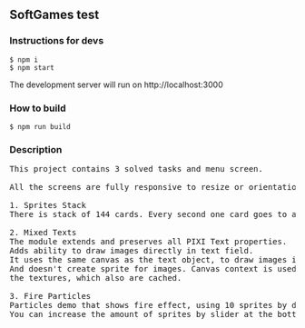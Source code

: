## SoftGames test

### Instructions for devs

```
$ npm i
$ npm start
```

The development server will run on http://localhost:3000

### How to build

```
$ npm run build
```

### Description
<pre>
This project contains 3 solved tasks and menu screen.

All the screens are fully responsive to resize or orientation change.

1. Sprites Stack
There is stack of 144 cards. Every second one card goes to another stack.

2. Mixed Texts
The module extends and preserves all PIXI Text properties.
Adds ability to draw images directly in text field.
It uses the same canvas as the text object, to draw images into it.
And doesn't create sprite for images. Canvas context is used to draw
the textures, which also are cached.

3. Fire Particles
Particles demo that shows fire effect, using 10 sprites by default.
You can increase the amount of sprites by slider at the bottom.
</pre>
